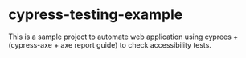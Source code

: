 # cypress-testing-example
This is a sample project to automate web application using cyprees + (cypress-axe  + axe report guide) to check accessibility tests.
